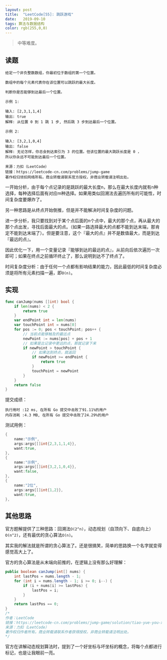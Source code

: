 ```yaml
---
layout: post
title:  "LeetCode[55]: 跳跃游戏"
date:   2019-09-10
tags: 算法与数据结构
color: rgb(255,0,0)
---
```


> 中等难度。

## 读题

```text
给定一个非负整数数组，你最初位于数组的第一个位置。

数组中的每个元素代表你在该位置可以跳跃的最大长度。

判断你是否能够到达最后一个位置。

示例 1:

输入: [2,3,1,1,4]
输出: true
解释: 从位置 0 到 1 跳 1 步, 然后跳 3 步到达最后一个位置。

示例 2:

输入: [3,2,1,0,4]
输出: false
解释: 无论怎样，你总会到达索引为 3 的位置。但该位置的最大跳跃长度是 0 ，
所以你永远不可能到达最后一个位置。

来源：力扣（LeetCode）
链接：https://leetcode-cn.com/problems/jump-game
著作权归领扣网络所有。商业转载请联系官方授权，非商业转载请注明出处。
```

一开始分析，由于每个点记录的是跳跃的最大长度n，那么在最大长度内就有n种选择，每种选择后面有对应m种选择。如果用类似回溯法去遍历所有的可能性，时间复杂度要爆炸了。

另一种思路是从终点开始倒推，但是并不能解决时间复杂度的问题。

进一步分析，我只要找到对于某个点后面的n个点中，最大的那个点，再从最大的那个点出发，寻找后面最大的点。（如果一路选择最大的点都不能到达末端，那肯定不能到达末端了）。但是要注意，这个『最大的点』并不是数值最大，而是到达『最远的点』。

因此优化一下，用一个变量记录『能够到达的最远的点』，从前向后依次遍历一次即可；如果在终点之前循环终止了，那么说明到达不了终点了。

时间复杂度分析：由于任何一个点都有影响结果的能力，因此最低的时间复杂度必须是将所有元素扫描一遍，即`O(n)`。

## 实现

```go
func canJump(nums []int) bool {
    if len(nums) < 2 {
        return true
    }
    var endPoint int = len(nums)
    var touchPoint int = nums[0]
    for pos := 0; pos < touchPoint; pos++ {
        // 当前点能够触及的最远点
        newPoint := nums[pos] + pos + 1
        // 如果是比记录中更远的点，那就记录下来
        if newPoint > touchPoint {
            // 如果达到终点，就返回
            if newPoint >= endPoint {
                return true
            }
            touchPoint = newPoint
        }
    }
    return false
}
```

提交成绩：

```text
执行用时 :12 ms, 在所有 Go 提交中击败了91.11%的用户
内存消耗 :4.3 MB, 在所有 Go 提交中击败了24.29%的用户
```

测试用例：

```go
{
    name:"示例",
    args:args{[]int{2,3,1,1,4}},
    want:true,
},
{
    name:"示例",
    args:args{[]int{3,2,1,0,4}},
    want:false,
},
{
    name:"2位",
    args:args{[]int{1,2}},
    want:true,
},
```

## 其他思路

官方题解提供了三种思路：回溯法`O(2^n)`，动态规划（自顶向下、自底向上）`O(n^2)`，还有最优的贪心算法`O(n)`。

其实我的解法就是所谓的贪心算法了。还是很搞笑，简单的思路换一个名字就变得感觉高大上了。

官方的贪心算法是从末端向前推的，在逻辑上没有那么好理解：

```java
public boolean canJump(int[] nums) {
    int lastPos = nums.length - 1;
    for (int i = nums.length - 1; i >= 0; i--) {
        if (i + nums[i] >= lastPos) {
            lastPos = i;
        }
    }
    return lastPos == 0;
}
/*
作者：LeetCode
链接：https://leetcode-cn.com/problems/jump-game/solution/tiao-yue-you-xi-by-leetcode/
来源：力扣（LeetCode）
著作权归作者所有。商业转载请联系作者获得授权，非商业转载请注明出处。
*/
```

官方在讲解动态规划算法时，提到了一个好坐标与坏坐标的概念，将每个点都进行标记，也是让我眼前一亮。
